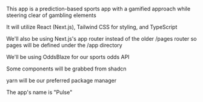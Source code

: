 This app is a prediction-based sports app with a gamified approach while steering clear of gambling elements

It will utilize React (Next.js), Tailwind CSS for styling, and TypeScript

We'll also be using Next.js's app router instead of the older /pages router so pages will be defined under the /app directory

We'll be using OddsBlaze for our sports odds API

Some components will be grabbed from shadcn

yarn will be our preferred package manager

The app's name is "Pulse"
